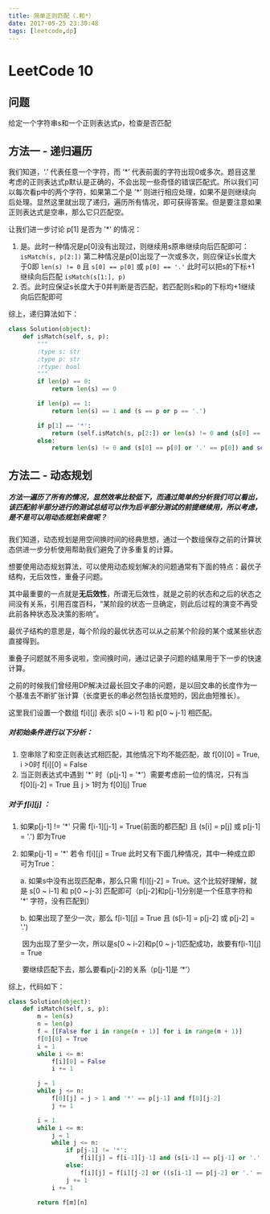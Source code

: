 ```yaml
---
title: 简单正则匹配（.和*）
date: 2017-05-25 23:30:48
tags: [leetcode,dp]
---
```



# LeetCode 10

## 问题

给定一个字符串s和一个正则表达式p，检查是否匹配

## 方法一 - 递归遍历

我们知道，‘.’ 代表任意一个字符，而 ‘\*’ 代表前面的字符出现0或多次。题目这里考虑的正则表达式p默认是正确的，不会出现一些奇怪的错误匹配式。所以我们可以每次看p中的两个字符，如果第二个是 ’\*‘ 则进行相应处理，如果不是则继续向后处理。显然这里就出现了递归，遍历所有情况，即可获得答案。但是要注意如果正则表达式是空串，那么它只匹配空。

让我们进一步讨论 p[1] 是否为 ’\*' 的情况：

1. 是。此时一种情况是p[0]没有出现过，则继续用s原串继续向后匹配即可：`isMatch(s, p[2:])` 第二种情况是p[0]出现了一次或多次，则应保证s长度大于0即 `len(s) != 0` 且 `s[0] == p[0]` 或 `p[0] == '.'` 此时可以把s的下标+1继续向后匹配 `isMatch(s[1:], p)`
2. 否。此时应保证s长度大于0并判断是否匹配，若匹配则s和p的下标均+1继续向后匹配即可

综上，递归算法如下：

```python
class Solution(object):
    def isMatch(self, s, p):
        """
        :type s: str
        :type p: str
        :rtype: bool
        """
        if len(p) == 0:
            return len(s) == 0

        if len(p) == 1:
            return len(s) == 1 and (s == p or p == '.')

        if p[1] == '*':
            return (self.isMatch(s, p[2:]) or len(s) != 0 and (s[0] == p[0] or '.' == p[0]) and self.isMatch(s[1:], p));
        else:
            return len(s) != 0 and (s[0] == p[0] or '.' == p[0]) and self.isMatch(s[1:], p[1:])
```

## 方法二 - 动态规划

##### 方法一遍历了所有的情况，显然效率比较低下，而通过简单的分析我们可以看出，该匹配前半部分进行的测试总结可以作为后半部分测试的前提继续用，所以考虑，是不是可以用动态规划来做呢？

我们知道，动态规划是用空间换时间的经典思想，通过一个数组保存之前的计算状态供进一步分析使用帮助我们避免了许多重复的计算。

想要使用动态规划算法，可以使用动态规划解决的问题通常有下面的特点：最优子结构，无后效性，重叠子问题。

其中最重要的一点就是**无后效性**，所谓无后效性，就是之前的状态和之后的状态之间没有关系，引用百度百科，“某阶段的状态一旦确定，则此后过程的演变不再受此前各种状态及决策的影响”。

最优子结构的意思是，每个阶段的最优状态可以从之前某个阶段的某个或某些状态直接得到。

重叠子问题就不用多说啦，空间换时间，通过记录子问题的结果用于下一步的快速计算。

之前的时候我们曾经用DP解决过最长回文子串的问题，是以回文串的长度作为一个基准去不断扩张计算（长度更长的串必然包括长度短的，因此由短推长）。

这里我们设置一个数组 f\[i][j] 表示 s[0 ~ i-1] 和 p[0 ~ j-1] 相匹配。

##### 对初始条件进行以下分析：

1. 空串除了和空正则表达式相匹配，其他情况下均不能匹配，故 f\[0][0] = True, i >0时 f\[i][0] = False
2. 当正则表达式中遇到 '\*' 时（p\[j-1] = '\*'）需要考虑前一位的情况，只有当 f\[0][j-2] = True 且 j > 1时为 f\[0][j] True

##### 对于 f\[i][j] ：

1. 如果p[j-1] != '\*' 只需 f\[i-1][j-1] = True(前面的都匹配) 且 (s[i] = p\[j] 或 p[j-1] = '.') 即为True

2. 如果p[j-1] = '\*' 若令 f\[i][j] = True 此时又有下面几种情况，其中一种成立即可为True：

   a. 如果s中没有出现匹配串，那么只需 f\[i][j-2] = True。这个比较好理解，就是 s\[0 ~ i-1] 和 p[0 ~ j-3] 匹配即可（p[j-2]和p[j-1]分别是一个任意字符和 '\*' 字符，没有匹配到）

   b. 如果出现了至少一次，那么 f\[i-1][j] = True 且 (s[i-1] = p\[j-2] 或 p[j-2] = '.') 

   ​	因为出现了至少一次，所以是s[0 ~ i-2]和p[0 ~ j-1]匹配成功，故要有f\[i-1][j] = True

   ​	要继续匹配下去，那么要看p[j-2]的关系（p[j-1]是 ‘\*’）

综上，代码如下：

```python
class Solution(object):
    def isMatch(self, s, p):
        m = len(s)
        n = len(p)
        f = [[False for i in range(n + 1)] for i in range(m + 1)]
        f[0][0] = True
        i = 1
        while i <= m:
            f[i][0] = False
            i += 1

        j = 1
        while j <= n:
            f[0][j] = j > 1 and '*' == p[j-1] and f[0][j-2]
            j += 1

        i = 1
        while i <= m:
            j = 1
            while j <= n:
                if p[j-1] != '*':
                    f[i][j] = f[i-1][j-1] and (s[i-1] == p[j-1] or '.' == p[j-1])
                else:
                    f[i][j] = f[i][j-2] or ((s[i-1] == p[j-2] or '.' == p[j-2]) and f[i-1][j])
                j += 1
            i += 1

        return f[m][n]
```

